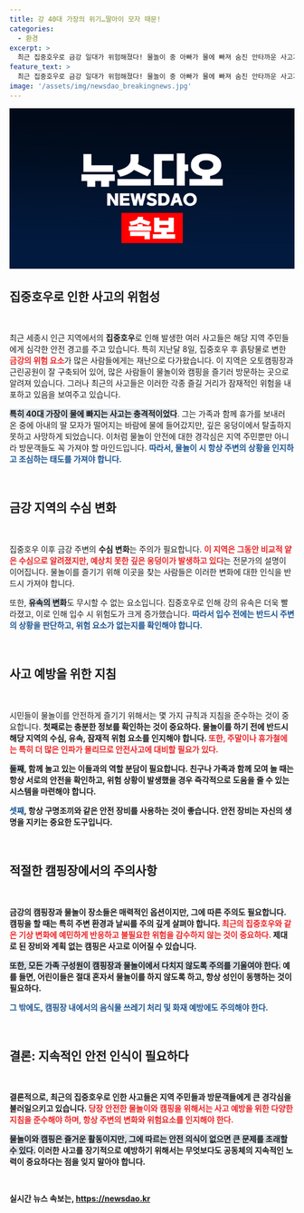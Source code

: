 ```yaml
---
title: 강 40대 가장의 위기…딸아이 모자 때문!
categories:
  - 환경
excerpt: >
  최근 집중호우로 금강 일대가 위험해졌다! 물놀이 중 아빠가 물에 빠져 숨진 안타까운 사고가 발생한 가운데, 깊은 웅덩이와 유속 강해진 상황에 주의가 요구된다. 이곳 캠핑객들, 안전을 위한 경각심이 필요합니다!
feature_text: >
  최근 집중호우로 금강 일대가 위험해졌다! 물놀이 중 아빠가 물에 빠져 숨진 안타까운 사고가 발생한 가운데, 깊은 웅덩이와 유속 강해진 상황에 주의가 요구된다. 이곳 캠핑객들, 안전을 위한 경각심이 필요합니다!
image: '/assets/img/newsdao_breakingnews.jpg'
---
```


<p><img src="/assets/img/newsdao_breakingnews.jpg" alt="koreaapp 속보" /></p>

<h2 data-ke-size="size26">집중호우로 인한 사고의 위험성</h2>

<p data-ke-size="size16">&nbsp;</p>

<p>최근 세종시 인근 지역에서의 <b>집중호우</b>로 인해 발생한 여러 사고들은 해당 지역 주민들에게 심각한 안전 경고를 주고 있습니다. 특히 지난달 8일, 집중호우 후 흙탕물로 변한 <b><span style="color: #ee2323;">금강의 위험 요소</span></b>가 많은 사람들에게는 재난으로 다가왔습니다. 이 지역은 오토캠핑장과 근린공원이 잘 구축되어 있어, 많은 사람들이 물놀이와 캠핑을 즐기러 방문하는 곳으로 알려져 있습니다. 그러나 최근의 사고들은 이러한 각종 즐길 거리가 잠재적인 위험을 내포하고 있음을 보여주고 있습니다. </p>

<p><b><span style="background-color: #21538527;">특히 40대 가장이 물에 빠지는 사고는 충격적이었다</span></b>. 그는 가족과 함께 휴가를 보내러 온 중에 아내의 딸 모자가 떨어지는 바람에 물에 들어갔지만, 깊은 웅덩이에서 탈출하지 못하고 사망하게 되었습니다. 이처럼 물놀이 안전에 대한 경각심은 지역 주민뿐만 아니라 방문객들도 꼭 가져야 할 마인드입니다. <b><span style="color: #1a5490;">따라서, 물놀이 시 항상 주변의 상황을 인지하고 조심하는 태도를 가져야 합니다.</span></b></p>

<p data-ke-size="size16">&nbsp;</p>

<h2 data-ke-size="size26">금강 지역의 수심 변화</h2>

<p data-ke-size="size16">&nbsp;</p>

<p>집중호우 이후 금강 주변의 <b>수심 변화</b>는 주의가 필요합니다. <b><span style="color: #ee2323;">이 지역은 그동안 비교적 얕은 수심으로 알려졌지만, 예상치 못한 깊은 웅덩이가 발생하고 있다</span></b>는 전문가의 설명이 이어집니다. 물놀이를 즐기기 위해 이곳을 찾는 사람들은 이러한 변화에 대한 인식을 반드시 가져야 합니다. </p>

<p>또한, <b><span style="background-color: #21538527;">유속의 변화</span></b>도 무시할 수 없는 요소입니다. 집중호우로 인해 강의 유속은 더욱 빨라졌고, 이로 인해 입수 시 위험도가 크게 증가했습니다. <b><span style="color: #1a5490;">따라서 입수 전에는 반드시 주변의 상황을 판단하고, 위험 요소가 없는지를 확인해야 합니다.</span></b></p>

<p data-ke-size="size16">&nbsp;</p>

<h2 data-ke-size="size26">사고 예방을 위한 지침</h2>

<p data-ke-size="size16">&nbsp;</p>

<p>시민들이 물놀이를 안전하게 즐기기 위해서는 몇 가지 규칙과 지침을 준수하는 것이 중요합니다. <b>첫째<strong>로는 충분한 정보를 확인하는 것이 중요하다</b>. 물놀이를 하기 전에 반드시 해당 지역의 수심, 유속, 잠재적 위험 요소를 인지해야 합니다. <b><span style="color: #ee2323;">또한, 주말이나 휴가철에는 특히 더 많은 인파가 몰리므로 안전사고에 대비할 필요가 있다.</span></b></p>

<p><b><span style="background-color: #21538527;">둘째</span></b>, 함께 놀고 있는 이들과의 역할 분담이 필요합니다. <b>친구나 가족과 함께 모여 놀 때는 항상 서로의 안전을 확인하고, 위험 상황이 발생했을 경우 즉각적으로 도움을 줄 수 있는 시스템을 마련해야 합니다.</b> </p>

<p><b><span style="color: #1a5490;">셋째</span></b>, 항상 구명조끼와 같은 안전 장비를 사용하는 것이 좋습니다. <b>안전 장비는 자신의 생명을 지키는 중요한 도구입니다.</b></p>

<p data-ke-size="size16">&nbsp;</p>

<h2 data-ke-size="size26">적절한 캠핑장에서의 주의사항</h2>

<p data-ke-size="size16">&nbsp;</p>

<p>금강의 캠핑장과 물놀이 장소들은 매력적인 옵션이지만, 그에 따른 주의도 필요합니다. <b>캠핑을 할 때는 특히 주변 환경과 날씨를 주의 깊게 살펴야 합니다.</b> <b><span style="color: #ee2323;">최근의 집중호우와 같은 기상 변화에 예민하게 반응하고 불필요한 위험을 감수하지 않는 것이 중요하다.</span></b> 제대로 된 장비와 계획 없는 캠핑은 사고로 이어질 수 있습니다. </p>

<p><b><span style="background-color: #21538527;">또한, 모든 가족 구성원이 캠핑장과 물놀이에서 다치지 않도록 주의를 기울여야 한다.</span></b> <b>예를 들면, 어린이들은 절대 혼자서 물놀이를 하지 않도록 하고, 항상 성인이 동행하는 것이 필요하다.</b>  </p>

<p><b><span style="color: #1a5490;">그 밖에도, 캠핑장 내에서의 음식물 쓰레기 처리 및 화재 예방에도 주의해야 한다.</span></b></p>

<p data-ke-size="size16">&nbsp;</p>

<h2 data-ke-size="size26">결론: 지속적인 안전 인식이 필요하다</h2>

<p data-ke-size="size16">&nbsp;</p>

<p>결론적으로, 최근의 집중호우로 인한 사고들은 지역 주민들과 방문객들에게 큰 경각심을 불러일으키고 있습니다. <b><span style="color: #ee2323;">당장 안전한 물놀이와 캠핑을 위해서는 사고 예방을 위한 다양한 지침을 준수해야 하며, 항상 주변의 변화와 위험요소를 인지해야 한다.</span></b> </p>

<p><b><span style="background-color: #21538527;">물놀이와 캠핑은 즐거운 활동이지만, 그에 따르는 안전 의식이 없으면 큰 문제를 초래할 수 있다.</span></b> <b>이러한 사고를 장기적으로 예방하기 위해서는 무엇보다도 공동체의 지속적인 노력이 중요하다는 점을 잊지 말아야 합니다.</b> </p>

<p data-ke-size="size16">&nbsp;</p>
실시간 뉴스 속보는, <a href="https://newsdao.kr" rel="dofollow">https://newsdao.kr</a>


